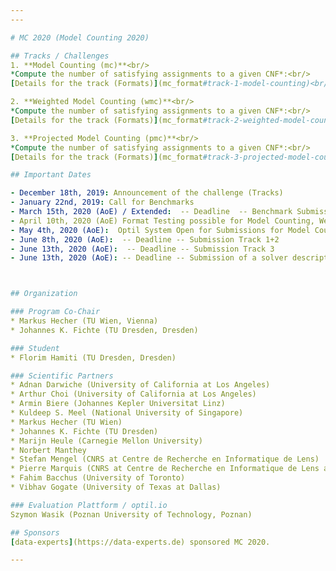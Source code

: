 ```yaml
---
---

# MC 2020 (Model Counting 2020)

## Tracks / Challenges
1. **Model Counting (mc)**<br/>
*Compute the number of satisfying assignments to a given CNF*:<br/>
[Details for the track (Formats)](mc_format#track-1-model-counting)<br/>

2. **Weighted Model Counting (wmc)**<br/>
*Compute the number of satisfying assignments to a given CNF*:<br/>
[Details for the track (Formats)](mc_format#track-2-weighted-model-counting)<br/>

3. **Projected Model Counting (pmc)**<br/>
*Compute the number of satisfying assignments to a given CNF*:<br/>
[Details for the track (Formats)](mc_format#track-3-projected-model-counting)<br/>

## Important Dates

- December 18th, 2019: Announcement of the challenge (Tracks)
- January 22nd, 2019: Call for Benchmarks
- March 15th, 2020 (AoE) / Extended:  -- Deadline  -- Benchmark Submission
- April 10th, 2020 (AoE) Format Testing possible for Model Counting, Weighted Model Counting and Projected Model Counting
- May 4th, 2020 (AoE):  Optil System Open for Submissions for Model Counting and Weighted Model Counting
- June 8th, 2020 (AoE):  -- Deadline -- Submission Track 1+2
- June 13th, 2020 (AoE):  -- Deadline -- Submission Track 3
- June 13th, 2020 (AoE): -- Deadline -- Submission of a solver description via Easychair



## Organization

### Program Co-Chair
* Markus Hecher (TU Wien, Vienna)
* Johannes K. Fichte (TU Dresden, Dresden)

### Student
* Florim Hamiti (TU Dresden, Dresden)

### Scientific Partners
* Adnan Darwiche (University of California at Los Angeles)
* Arthur Choi (University of California at Los Angeles)
* Armin Biere (Johannes Kepler Universitat Linz)
* Kuldeep S. Meel (National University of Singapore)
* Markus Hecher (TU Wien)
* Johannes K. Fichte (TU Dresden)
* Marijn Heule (Carnegie Mellon University)
* Norbert Manthey
* Stefan Mengel (CNRS at Centre de Recherche en Informatique de Lens)
* Pierre Marquis (CNRS at Centre de Recherche en Informatique de Lens and Université d'Artois)
* Fahim Bacchus (University of Toronto)
* Vibhav Gogate (University of Texas at Dallas)

### Evaluation Plattform / optil.io
Szymon Wasik (Poznan University of Technology, Poznan)

## Sponsors
[data-experts](https://data-experts.de) sponsored MC 2020.

---
```

